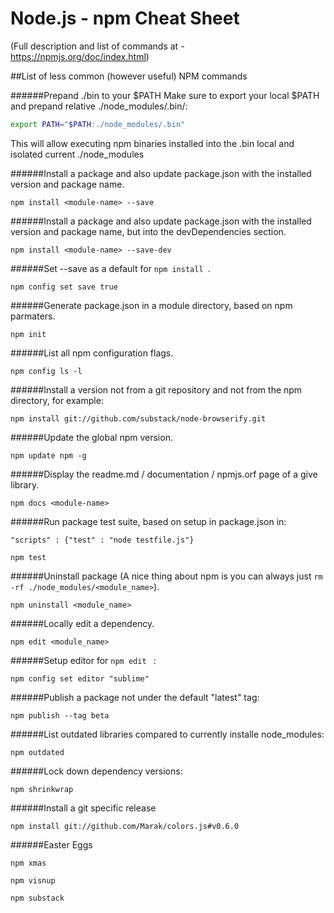 Node.js - npm Cheat Sheet
===
(Full description and list of commands at - https://npmjs.org/doc/index.html)

##List of less common (however useful) NPM commands

######Prepand ./bin to your $PATH
Make sure to export your local $PATH and prepand relative ./node_modules/.bin/:

````sh
export PATH="$PATH:./node_modules/.bin"
````

This will allow executing npm binaries installed into the .bin local and isolated current ./node_modules

######Install a package and also update package.json with the installed version and package name.

```
npm install <module-name> --save
```

######Install a package and also update package.json with the installed version and package name, but into the devDependencies section.

```
npm install <module-name> --save-dev
```

######Set --save as a default for ```npm install ```.

```
npm config set save true
```

######Generate package.json in a module directory, based on npm parmaters.

```
npm init
```


######List all npm configuration flags.

```
npm config ls -l
```


######Install a version not from a git repository and not from the npm directory, for example:

```
npm install git://github.com/substack/node-browserify.git
````

######Update the global npm version.

```
npm update npm -g
```

######Display the readme.md / documentation / npmjs.orf page of a give library.

```
npm docs <module-name>
```

######Run package test suite, based on setup in package.json in:
 
``` "scripts" : {"test" : "node testfile.js"} ```
 

```
npm test
```

######Uninstall package (A nice thing about npm is you can always just ```rm -rf ./node_modules/<module_name>```).

```
npm uninstall <module_name>
```

######Locally edit a dependency.

```
npm edit <module_name>
```

######Setup editor for ```npm edit ``` :

```
npm config set editor "sublime"
```

######Publish a package not under the default "latest" tag:

```
npm publish --tag beta
```

######List outdated libraries compared to currently installe node_modules:

```
npm outdated
```

######Lock down dependency versions:

```
npm shrinkwrap
```

######Install a git specific release

```
npm install git://github.com/Marak/colors.js#v0.6.0
```

######Easter Eggs

```
npm xmas
```

```
npm visnup
```

```
npm substack
```



